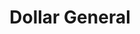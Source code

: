 ---
title: "Dollar General"
url: /wichita/dollar-general-south-laura-wichita/
shop: variety store
---